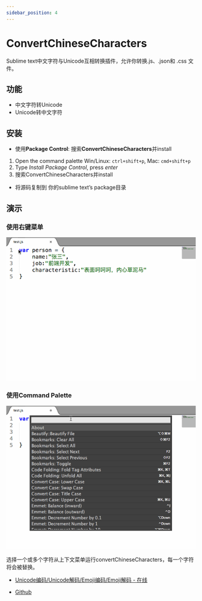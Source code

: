 ```yaml
---
sidebar_position: 4
---
```


# ConvertChineseCharacters

Sublime text中文字符与Unicode互相转换插件，允许你转换.js、.json和 .css 文件。

## 功能

* 中文字符转Unicode
* Unicode转中文字符

## 安装

* 使用**Package Control**: 搜索**ConvertChineseCharacters**并install
1. Open the command palette
Win/Linux: `ctrl+shift+p`, Mac: `cmd+shift+p`
2. Type *Install Package Control*, press *enter*
3. 搜索ConvertChineseCharacters并install
* 将源码复制到 你的sublime text’s package目录

## 演示

### 使用右键菜单
![ConvertChineseCharacters](./img/ConvertChineseCharacters-1.gif)

### 使用Command Palette
![ConvertChineseCharacters](./img/ConvertChineseCharacters-2.gif)


选择一个或多个字符从上下文菜单运行convertChineseCharacters，每一个字符将会被替换。

* <a href="https://gadgets.arayofsunshine.dev/zh-CN/unicode">Unicode编码/Unicode解码/Emoji编码/Emoji解码 - 在线</a>

* <a href="https://github.com/leibnizli/ConvertChineseCharacters">Github</a>

